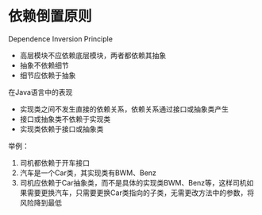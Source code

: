 # 依赖倒置原则
Dependence Inversion Principle

* 高层模块不应依赖底层模块，两者都依赖其抽象
* 抽象不依赖细节
* 细节应依赖于抽象

在Java语言中的表现
* 实现类之间不发生直接的依赖关系，依赖关系通过接口或抽象类产生
* 接口或抽象类不依赖于实现类
* 实现类依赖于接口或抽象类

举例：
1. 司机都依赖于开车接口
2. 汽车是一个Car类，其实现类有BWM、Benz
3. 司机应依赖于Car抽象类，而不是具体的实现类BWM、Benz等，这样司机如果需要更换汽车，只需要更换Car类指向的子类，无需更改方法中的参数，将风险降到最低
